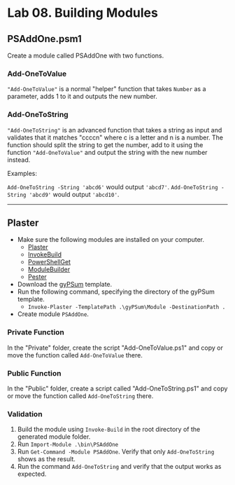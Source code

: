 # Lab 08. Building Modules

## PSAddOne.psm1

Create a module called PSAddOne with two functions.

### Add-OneToValue

`"Add-OneToValue"` is a normal "helper" function that takes `Number` as a parameter, adds 1 to it and outputs the new number.

### Add-OneToString

`"Add-OneToString"` is an advanced function that takes a string as input and validates that it matches "ccccn" where c is a letter and n is a number. The function should split the string to get the number, add to it using the function `"Add-OneToValue"` and output the string with the new number instead.

Examples:

`Add-OneToString -String 'abcd6'` would output `'abcd7'`.
`Add-OneToString -String 'abcd9'` would output `'abcd10'`.

---

## Plaster

- Make sure the following modules are installed on your computer.
  - [Plaster](https://github.com/PowerShell/Plaster)
  - [InvokeBuild](https://github.com/nightroman/Invoke-Build)
  - [PowerShellGet](https://docs.microsoft.com/en-us/powershell/module/powershellget)
  - [ModuleBuilder](https://github.com/PoshCode/ModuleBuilder)
  - [Pester](https://github.com/pester/Pester)
- Download the [gyPSum](https://github.com/SimonWahlin/gyPSum) template.
- Run the following command, specifying the directory of the gyPSum template.
  - `Invoke-Plaster -TemplatePath .\gyPSum\Module -DestinationPath .`
- Create module `PSAddOne`.

### Private Function

In the "Private" folder, create the script "Add-OneToValue.ps1" and copy or move the function called `Add-OneToValue` there.

### Public Function

In the "Public" folder, create a script called "Add-OneToString.ps1" and copy or move the function called `Add-OneToString` there.

### Validation

1. Build the module using `Invoke-Build` in the root directory of the generated module folder.
2. Run `Import-Module .\bin\PSAddOne`
3. Run `Get-Command -Module PSAddOne`. Verify that only `Add-OneToString` shows as the result.
4. Run the command `Add-OneToString` and verify that the output works as expected.
